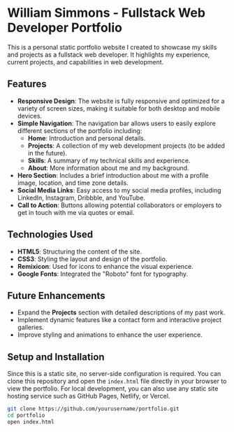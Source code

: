 # William Simmons - Fullstack Web Developer Portfolio

This is a personal static portfolio website I created to showcase my skills and projects as a fullstack web developer. It highlights my experience, current projects, and capabilities in web development.

## Features

- **Responsive Design**: The website is fully responsive and optimized for a variety of screen sizes, making it suitable for both desktop and mobile devices.
- **Simple Navigation**: The navigation bar allows users to easily explore different sections of the portfolio including:
  - **Home**: Introduction and personal details.
  - **Projects**: A collection of my web development projects (to be added in the future).
  - **Skills**: A summary of my technical skills and experience.
  - **About**: More information about me and my background.
- **Hero Section**: Includes a brief introduction about me with a profile image, location, and time zone details.
- **Social Media Links**: Easy access to my social media profiles, including LinkedIn, Instagram, Dribbble, and YouTube.
- **Call to Action**: Buttons allowing potential collaborators or employers to get in touch with me via quotes or email.
  
## Technologies Used

- **HTML5**: Structuring the content of the site.
- **CSS3**: Styling the layout and design of the portfolio.
- **Remixicon**: Used for icons to enhance the visual experience.
- **Google Fonts**: Integrated the "Roboto" font for typography.

## Future Enhancements

- Expand the **Projects** section with detailed descriptions of my past work.
- Implement dynamic features like a contact form and interactive project galleries.
- Improve styling and animations to enhance the user experience.

## Setup and Installation

Since this is a static site, no server-side configuration is required. You can clone this repository and open the `index.html` file directly in your browser to view the portfolio. For local development, you can also use any static site hosting service such as GitHub Pages, Netlify, or Vercel.

```bash
git clone https://github.com/yourusername/portfolio.git
cd portfolio
open index.html
